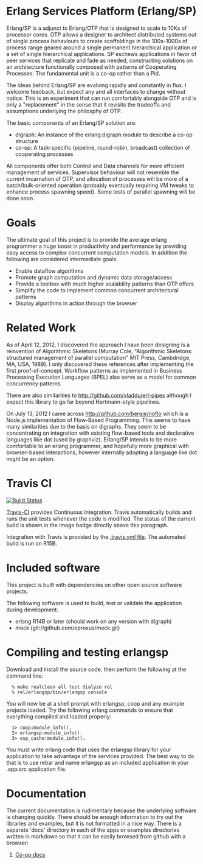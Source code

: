 Erlang Services Platform (Erlang/SP)
==================================

Erlang/SP is a adjunct to Erlang/OTP that is designed to scale to 10Ks of processor cores. OTP allows a designer to architect distributed systems out of single process behaviours to create scaffoldings in the 100s-1000s of process range geared around a single permanent hierarchical application or a set of single hierarchical applications. SP eschews applications in favor of peer services that replicate and fade as needed, constructing solutions on an architecture functionally composed with patterns of Cooperating Processes. The fundamental unit is a co-op rather than a Pid.

The ideas behind Erlang/SP are evolving rapidly and constantly in flux. I welcome feedback, but expect any and all interfaces to change without notice. This is an experiment that can run comfortably alongside OTP and is only a "replacement" in the sense that it revisits the tradeoffs and assumptions underlying the philosphy of OTP.

The basic components of an Erlang/SP solution are:

  * digraph: An instance of the erlang:digraph module to describe a co-op structure
  * co-op: A task-specific (pipeline, round-robin, broadcast) collection of cooperating processes

All components offer both Control and Data channels for more efficient management of services. Supervisor behaviour will not resemble the current incarnation of OTP, and allocation of processes will be more of a batch/bulk-oriented operation (probably eventually requiring VM tweaks to enhance process spawning speed). Some tests of parallel spawning will be done soon.

Goals
=====

The ultimate goal of this project is to provide the average erlang programmer a huge boost in productivity and performance by providing easy access to complex concurrent computation models. In addition the following are considered intermediate goals:

  * Enable dataflow algorithms
  * Promote graph computation and dynamic data storage/access
  * Provide a toolbox with much higher scalability patterns than OTP offers
  * Simplify the code to implement common concurrent architectural patterns
  * Display algorithms in action through the browser

Related Work
============

As of April 12, 2012, I discovered the approach I have been designing is a reinvention of Algorithmic Skeletons (Murray Cole, "Algorithmic Skeletons: structured management of parallel computation" MIT Press, Cambdridge, MA, USA, 1989). I only discovered these references after implementing the first proof-of-concept.  Workflow patterns as implemented in Business Processing Execution Languages (BPEL) also serve as a model for common concurrency patterns.

There are also similarities to http://github.com/vladdu/erl-pipes although I expect this library to go far beyond Hartmann-style pipelines.

On July 13, 2012 I came across http://github.com/bergie/noflo which is a Node.js implementation of Flow-Based Programming. This seems to have many similarities due to the basis on digraphs. They seem to be concentrating on integration with existing flow-based tools and declarative languages like dot (used by graphviz). Erlang/SP intends to be more comfortable to an erlang programmer, and hopefully more graphical with browser-based interactions, however internally adopting a language like dot might be an option.

Travis CI
=========

[![Build Status](http://travis-ci.org/duomark/erlangsp.png)](http://travis-ci.org/duomark/erlangsp])

[Travis-CI](http://about.travis-ci.org/) provides Continuous Integration. Travis automatically builds and runs the unit tests whenever the code is modified. The status of the current build is shown in the image badge directly above this paragraph.

Integration with Travis is provided by the [.travis.yml file](https://raw.github.com/duomark/erlangsp/master/.travis.yml). The automated build is run on R15B.

Included software
=================

This project is built with dependencies on other open source software projects.

The following software is used to build, test or validate the application during development:

  * erlang R14B or later (should work on any version with digraph)
  * meck (git://github.com/eproxus/meck.git)


Compiling and testing erlangsp
==============================

Download and install the source code, then perform the following at the command line:

```
  % make realclean all test dialyze rel
  % rel/erlangsp/bin/erlangsp console
```

You will now be at a shell prompt with erlangsp, coop and any example projects loaded. Try the following erlang commands to ensure that everything compiled and loaded properly:

```
  1> coop:module_info().
  2> erlangsp:module_info().
  3> esp_cache:module_info().
```

You must write erlang code that uses the erlangsp library for your application to take advantage of the services provided. The best way to do that is to use rebar and name erlangsp as an included application in your .app.src application file.

Documentation
=============

The current documentation is rudimentary because the underlying software is changing quickly. There should be enough information to try out the libraries and examples, but it is not formatted in a nice way. There is a separate 'docs' directory in each of the apps or examples directories written in markdown so that it can be easily browsed from github with a browser:

  1. [Co-op docs](erlangsp/tree/master/apps/coop/docs/README.md)
